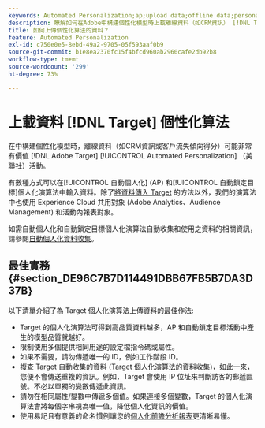 ```yaml
---
keywords: Automated Personalization;ap;upload data;offline data;personalization algorm;auto target;auto target；最佳實踐
description: 瞭解如何在Adobe中構建個性化模型時上載離線資料（如CRM資訊） [!DNL Target] Automated Personalization（美聯社）的活動。
title: 如何上傳個性化算法的資料？
feature: Automated Personalization
exl-id: c750e0e5-8ebd-49a2-9705-05f593aaf0b9
source-git-commit: b1e8ea2370fc15f4bfcd960ab2960cafe2db92b8
workflow-type: tm+mt
source-wordcount: '299'
ht-degree: 73%

---
```


# 上載資料 [!DNL Target] 個性化算法

在中構建個性化模型時，離線資料（如CRM資訊或客戶流失傾向得分）可能非常有價值 [!DNL Adobe Target] [!UICONTROL Automated Personalization] （美聯社）活動。

有數種方式可以在[!UICONTROL 自動個人化] (AP) 和[!UICONTROL 自動鎖定目標]個人化演算法中輸入資料。除了[將資料傳入 Target](https://developer.adobe.com/target/before-implement/methods-to-get-data-into-target/methods-to-get-data-into-target/) 的方法以外，我們的演算法中也使用 Experience Cloud 共用對象 (Adobe Analytics、Audience Management) 和活動內報表對象。

如需自動個人化和自動鎖定目標個人化演算法自動收集和使用之資料的相關資訊，請參閱[自動個人化資料收集](/help/main/c-activities/t-automated-personalization/ap-data.md)。

## 最佳實務 {#section_DE96C7B7D114491DBB67FB5B7DA3D37B}

以下清單介紹了為 Target 個人化演算法上傳資料的最佳作法:

* Target 的個人化演算法可得到高品質資料越多，AP 和自動鎖定目標活動中產生的模型品質就越好。
* 限制使用多個提供相同用途的設定檔指令碼或屬性。
* 如果不需要，請勿傳遞唯一的 ID，例如工作階段 ID。
* 複查 Target 自動收集的資料 ([Target 個人化演算法的資料收集](/help/main/c-activities/t-automated-personalization/ap-data.md))，如此一來，您便不會傳送重複的資訊。例如，Target 會使用 IP 位址來判斷訪客的郵遞區號。不必以單獨的變數傳遞此資訊。
* 請勿在相同屬性/變數中傳遞多個值。如果連接多個變數，Target 的個人化演算法會將每個字串視為唯一值，降低個人化資訊的價值。
* 使用易記且有意義的命名慣例讓您的[個人化前瞻分析報表](/help/main/c-reports/c-personalization-insights-reports/personalization-insights-reports.md#concept_A897070E1EDC403EB84CFB7A6ECAD767)更清晰易懂。
